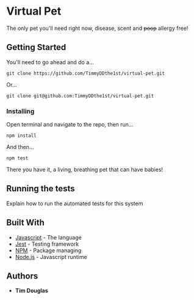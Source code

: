 # Virtual Pet

The only pet you'll need right now, disease, scent and ~~poop~~ allergy free!

## Getting Started

You'll need to go ahead and do a...

```
git clone https://github.com/TimmyDDthe1st/virtual-pet.git
```
Or...
```
git clone git@github.com:TimmyDDthe1st/virtual-pet.git
```

### Installing

Open terminal and navigate to the repo, then run...

```
npm install
```

And then...

```
npm test
```

There you have it, a living, breathing pet that can have babies!

## Running the tests

Explain how to run the automated tests for this system

## Built With

* [Javascript](https://www.javascript.com/) - The language
* [Jest](https://jestjs.io/) - Testing framework
* [NPM](https://www.npmjs.com/) - Package managing
* [Node.js](https://nodejs.org/en/) - Javascript runtime

## Authors

* **Tim Douglas**
